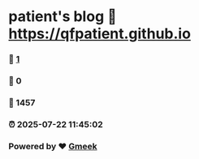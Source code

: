 # patient's blog :link: https://qfpatient.github.io 
### :page_facing_up: [1](https://qfpatient.github.io/tag.html) 
### :speech_balloon: 0 
### :hibiscus: 1457 
### :alarm_clock: 2025-07-22 11:45:02 
### Powered by :heart: [Gmeek](https://github.com/Meekdai/Gmeek)
